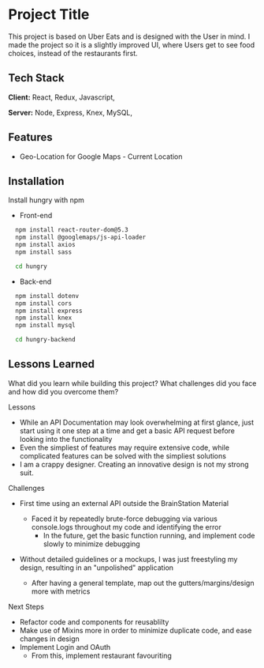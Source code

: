 # Project Title

This project is based on Uber Eats and is designed with the User in mind. I made the project so it is a slightly improved UI, where Users get to see food choices, instead of the restaurants first.

## Tech Stack

**Client:** React, Redux, Javascript,

**Server:** Node, Express, Knex, MySQL,

## Features

-   Geo-Location for Google Maps - Current Location

## Installation

Install hungry with npm

-   Front-end

```bash
  npm install react-router-dom@5.3
  npm install @googlemaps/js-api-loader
  npm install axios
  npm install sass

  cd hungry
```

-   Back-end

```bash
  npm install dotenv
  npm install cors
  npm install express
  npm install knex
  npm install mysql

  cd hungry-backend
```

## Lessons Learned

What did you learn while building this project? What challenges did you face and how did you overcome them?

Lessons

-   While an API Documentation may look overwhelming at first glance, just start using it one step at a time and get a basic API request before looking into the functionality
-   Even the simpliest of features may require extensive code, while complicated features can be solved with the simpliest solutions
-   I am a crappy designer. Creating an innovative design is not my strong suit.

Challenges

-   First time using an external API outside the BrainStation Material

    -   Faced it by repeatedly brute-force debugging via various console.logs throughout my code and identifying the error
        -   In the future, get the basic function running, and implement code slowly to minimize debugging

-   Without detailed guidelines or a mockups, I was just freestyling my design, resulting in an "unpolished" application
    -   After having a general template, map out the gutters/margins/design more with metrics

Next Steps

-   Refactor code and components for reusablilty
-   Make use of Mixins more in order to minimize duplicate code, and ease changes in design
-   Implement Login and OAuth
    -   From this, implement restaurant favouriting

